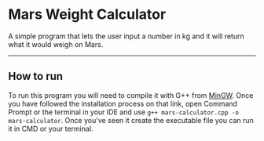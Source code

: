 # Mars Weight Calculator

A simple program that lets the user input a number in kg and it will return what it would weigh on Mars.

----

## How to run

To run this program you will need to compile it with G++ from [MinGW](https://code.visualstudio.com/docs/cpp/config-mingw).
Once you have followed the installation process on that link, open Command Prompt or the terminal in your IDE and use `g++ mars-calculator.cpp -o mars-calculator`.
Once you've seen it create the executable file you can run it in CMD or your terminal.
